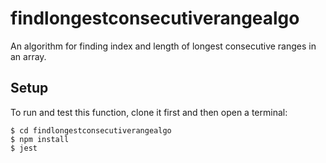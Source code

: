 # findlongestconsecutiverangealgo
An algorithm for finding index and length of longest consecutive ranges in an array.

## Setup
To run and test this function, clone it first and then open a terminal:

```
$ cd findlongestconsecutiverangealgo
$ npm install
$ jest
```

